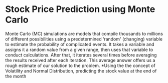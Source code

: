 # Stock Price Prediction using Monte Carlo
Monte Carlo (MC) simulations are models that compile thousands to millions of different possibilities using a predetermined ‘random' (changing) variable to estimate the probability of complicated events. It takes a variable and assigns it a random value from a given range, then uses that variable to conduct calculations. After that, it iterates several times before averaging the results received after each iteration. This average answer offers us a rough estimate of our solution to the problem.
*Using the the concept of Volatility and Normal Distribution, predicting the stock value at the end of the month
